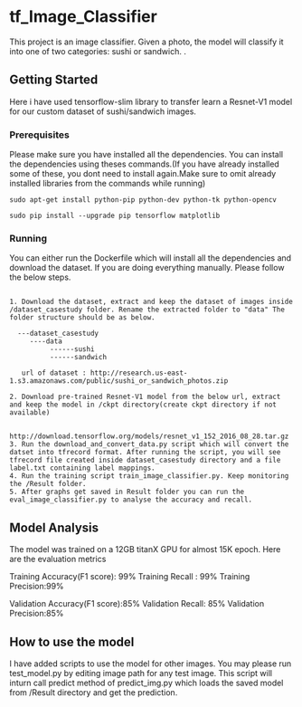 # tf_Image_Classifier

This project is an image classifier. Given a photo, the model will classify it into one of two categories: sushi or sandwich. .

## Getting Started

Here i have used tensorflow-slim library to transfer learn a Resnet-V1 model for our custom dataset of sushi/sandwich images. 

### Prerequisites

Please make sure you have installed all the dependencies. You can install the dependencies using theses commands.(If you have already installed some of these, you dont need to install again.Make sure to omit already installed libraries from the commands while running)
```
sudo apt-get install python-pip python-dev python-tk python-opencv

sudo pip install --upgrade pip tensorflow matplotlib 

```
### Running

You can either run the Dockerfile which will install all the dependencies and download the dataset. If you are doing everything manually. Please follow the below steps.
```

1. Download the dataset, extract and keep the dataset of images inside /dataset_casestudy folder. Rename the extracted folder to "data" The folder structure should be as below.

  ---dataset_casestudy
     ----data
          ------sushi
          ------sandwich
          
   url of dataset : http://research.us-east-1.s3.amazonaws.com/public/sushi_or_sandwich_photos.zip
   
2. Download pre-trained Resnet-V1 model from the below url, extract and keep the model in /ckpt directory(create ckpt directory if not available)

    http://download.tensorflow.org/models/resnet_v1_152_2016_08_28.tar.gz
3. Run the download_and_convert_data.py script which will convert the datset into tfrecord format. After running the script, you will see tfrecord file created inside dataset_casestudy directory and a file label.txt containing label mappings.
4. Run the training script train_image_classifier.py. Keep monitoring the /Result folder. 
5. After graphs get saved in Result folder you can run the eval_image_classifier.py to analyse the accuracy and recall.

```


## Model Analysis

The model was trained on a 12GB titanX GPU for almost 15K epoch. Here are the evaluation metrics

Training Accuracy(F1 score): 99%
Training Recall : 99%
Training Precision:99%


Validation Accuracy(F1 score):85%
Validation Recall: 85%
Validation Precision:85%


## How to use the model

I have added scripts to use the model for other images. You may please run test_model.py by editing image path for any test image.
This script will inturn call predict method of predict_img.py which loads the saved model from /Result directory and get the prediction.




